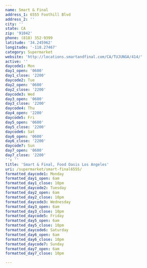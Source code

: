 ```yaml
---
name: Smart & Final
address_1: 6555 Foothill Blvd
address_2: ''
city: ''
state: CA
zip: '91042'
phone: (818) 352-9399
latitude: '34.245962'
longitude: '-118.27467'
category: Supermarket
website: 'http://locations.smartandfinal.com/CA/TUJUNGA/414/'
active: ''
daycode1: Mon
day1_open: '0600'
day1_close: '2200'
daycode2: Tue
day2_open: '0600'
day2_close: '2200'
daycode3: Wed
day3_open: '0600'
day3_close: '2200'
daycode4: Thu
day4_open: '2200'
daycode5: Fri
day5_open: '0600'
day5_close: '2200'
daycode6: Sat
day6_open: '0600'
day6_close: '2200'
daycode7: Sun
day7_open: '0600'
day7_close: '2200'
'': ''
title: 'Smart & Final, Food Oasis Los Angeles'
uri: /supermarket/smart-final6555/
formatted_daycode1: Monday
formatted_day1_open: 6am
formatted_day1_close: 10pm
formatted_daycode2: Tuesday
formatted_day2_open: 6am
formatted_day2_close: 10pm
formatted_daycode3: Wednesday
formatted_day3_open: 6am
formatted_day3_close: 10pm
formatted_daycode5: Friday
formatted_day5_open: 6am
formatted_day5_close: 10pm
formatted_daycode6: Saturday
formatted_day6_open: 6am
formatted_day6_close: 10pm
formatted_daycode7: Sunday
formatted_day7_open: 6am
formatted_day7_close: 10pm

---
```

